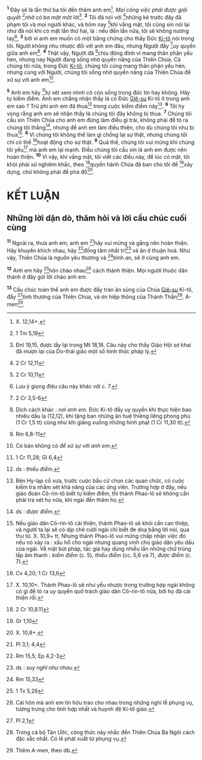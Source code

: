 <sup><b>1</b></sup> Đây sẽ là lần thứ ba tôi đến thăm anh em[^1-60035d0b-8e84-4559-8f39-3c347721db56]. _Mọi công việc phải được giải quyết [^1@-60035d0b-8e84-4559-8f39-3c347721db56]nhờ có ba mặt một lời_[^2-60035d0b-8e84-4559-8f39-3c347721db56]. <sup><b>2</b></sup> Tôi đã nói với [^2@-60035d0b-8e84-4559-8f39-3c347721db56]những kẻ trước đây đã phạm tội và mọi người khác, và hôm nay [^3@-60035d0b-8e84-4559-8f39-3c347721db56]khi vắng mặt, tôi cũng xin nói lại như đã nói khi có mặt lần thứ hai, là : nếu đến lần nữa, tôi sẽ không nương tay[^3-60035d0b-8e84-4559-8f39-3c347721db56], <sup><b>3</b></sup> bởi vì anh em muốn có một bằng chứng cho thấy Đức [Ki-tô]() nói trong tôi. Người không nhu nhược đối với anh em đâu, nhưng Người đầy [^4@-60035d0b-8e84-4559-8f39-3c347721db56]uy quyền giữa anh em[^4-60035d0b-8e84-4559-8f39-3c347721db56]. <sup><b>4</b></sup> Thật vậy, Người đã [^5@-60035d0b-8e84-4559-8f39-3c347721db56]chịu đóng đinh vì mang thân phận yếu hèn, nhưng nay Người đang sống nhờ quyền năng của Thiên Chúa. Cả chúng tôi nữa, trong Đức [Ki-tô](), chúng tôi cũng mang thân phận yếu hèn, nhưng cùng với Người, chúng tôi sống nhờ quyền năng của Thiên Chúa để xử sự với anh em[^5-60035d0b-8e84-4559-8f39-3c347721db56].

<sup><b>5</b></sup> Anh em hãy [^6@-60035d0b-8e84-4559-8f39-3c347721db56]tự xét xem mình có còn sống trong đức tin hay không. Hãy tự kiểm điểm. Anh em chẳng nhận thấy là có Đức [Giê-su]() Ki-tô ở trong anh em sao ? Trừ phi anh em đã thua[^6-60035d0b-8e84-4559-8f39-3c347721db56] trong cuộc kiểm điểm này[^7-60035d0b-8e84-4559-8f39-3c347721db56]. <sup><b>6</b></sup> Tôi hy vọng rằng anh em sẽ nhận thấy là chúng tôi đây không bị thua. <sup><b>7</b></sup> Chúng tôi cầu xin Thiên Chúa cho anh em đừng làm điều gì trái, không phải để tỏ ra chúng tôi thắng[^8-60035d0b-8e84-4559-8f39-3c347721db56], nhưng để anh em làm điều thiện, cho dù chúng tôi như bị thua[^9-60035d0b-8e84-4559-8f39-3c347721db56]. <sup><b>8</b></sup> Vì chúng tôi không thể làm gì chống lại sự thật, nhưng chúng tôi chỉ có thể [^7@-60035d0b-8e84-4559-8f39-3c347721db56]hoạt động cho sự thật. <sup><b>9</b></sup> Quả thế, chúng tôi vui mừng khi chúng tôi yếu[^10-60035d0b-8e84-4559-8f39-3c347721db56] mà anh em lại mạnh. Điều chúng tôi cầu xin là anh em được nên hoàn thiện. <sup><b>10</b></sup> Vì vậy, khi vắng mặt, tôi viết các điều này, để lúc có mặt, tôi khỏi phải xử nghiêm khắc, theo [^8@-60035d0b-8e84-4559-8f39-3c347721db56]quyền hành Chúa đã ban cho tôi để [^9@-60035d0b-8e84-4559-8f39-3c347721db56]xây dựng, chứ không phải để phá đổ[^11-60035d0b-8e84-4559-8f39-3c347721db56].

# KẾT LUẬN

## Những lời dặn dò, thăm hỏi và lời cầu chúc cuối cùng

<sup><b>11</b></sup> Ngoài ra, thưa anh em, anh em [^10@-60035d0b-8e84-4559-8f39-3c347721db56]hãy vui mừng và gắng nên hoàn thiện. Hãy khuyến khích nhau, hãy [^11@-60035d0b-8e84-4559-8f39-3c347721db56]đồng tâm nhất trí[^12-60035d0b-8e84-4559-8f39-3c347721db56] và ăn ở thuận hoà. Như vậy, Thiên Chúa là nguồn yêu thương và [^12@-60035d0b-8e84-4559-8f39-3c347721db56]bình an, sẽ ở cùng anh em.

<sup><b>12</b></sup> Anh em hãy [^13@-60035d0b-8e84-4559-8f39-3c347721db56]hôn chào nhau[^13-60035d0b-8e84-4559-8f39-3c347721db56] cách thánh thiện. Mọi người thuộc dân thánh ở đây gửi lời chào anh em.

<sup><b>13</b></sup> Cầu chúc toàn thể anh em được đầy tràn ân sủng của Chúa [Giê-su]() Ki-tô, đầy [^14@-60035d0b-8e84-4559-8f39-3c347721db56]tình thương của Thiên Chúa, và ơn hiệp thông của Thánh Thần[^14-60035d0b-8e84-4559-8f39-3c347721db56]. A-men[^15-60035d0b-8e84-4559-8f39-3c347721db56].

[^1-60035d0b-8e84-4559-8f39-3c347721db56]: X. 12,14+.

[^2-60035d0b-8e84-4559-8f39-3c347721db56]: Đnl 19,15, được lấy lại trong Mt 18,16. Câu này cho thấy Giáo Hội sơ khai đã mượn lại của Do-thái giáo một số hình thức pháp lý.

[^3-60035d0b-8e84-4559-8f39-3c347721db56]: Lưu ý giọng điệu câu này khác với c. 7.

[^4-60035d0b-8e84-4559-8f39-3c347721db56]: Dịch cách khác : _nơi anh em_. Đức Ki-tô đầy uy quyền khi thực hiện bao nhiêu dấu lạ (12,12), khi tặng ban những ân huệ thiêng liêng phong phú (1 Cr 1,5 tt) cũng như khi giáng xuống những hình phạt (1 Cr 11,30 tt).

[^5-60035d0b-8e84-4559-8f39-3c347721db56]: Có bản không có _để xử sự với anh em_.

[^6-60035d0b-8e84-4559-8f39-3c347721db56]: ds : _thiếu điểm_.

[^7-60035d0b-8e84-4559-8f39-3c347721db56]: Bên Hy-lạp cổ xưa, trước cuộc bầu cử chọn các quan chức, có cuộc kiểm tra nhằm xét khả năng của các ứng viên. Trường hợp ở đây, nếu giáo đoàn Cô-rin-tô biết tự kiểm điểm, thì thánh Phao-lô sẽ không cần phải tra xét họ nữa, khi ngài đến thăm họ.

[^8-60035d0b-8e84-4559-8f39-3c347721db56]: ds : _được điểm_.

[^9-60035d0b-8e84-4559-8f39-3c347721db56]: Nếu giáo dân Cô-rin-tô cải thiện, thánh Phao-lô sẽ khỏi cần can thiệp, và người ta lại sẽ có dịp chê cười ngài chỉ biết đe doạ bằng lời nói, qua thư từ. X. 10,9+ tt. Nhưng thánh Phao-lô vui mừng chấp nhận việc đó nếu nó xảy ra : xấu hổ cho ngài nhưng quang vinh cho giáo dân yêu dấu của ngài. Về mặt bút pháp, tác giả hay dùng nhiều lần những chữ trùng lắp âm thanh : _kiểm điểm_ (c. 5), _thiếu điểm_ (cc. 5,6 và 7), _được điểm_ (c. 7).

[^10-60035d0b-8e84-4559-8f39-3c347721db56]: X. 10,10+. Thánh Phao-lô sẽ như yếu nhược trong trường hợp ngài không có gì để tỏ ra uy quyền quở trách giáo dân Cô-rin-tô nữa, bởi họ đã cải thiện rồi.

[^11-60035d0b-8e84-4559-8f39-3c347721db56]: X. 10,8+.

[^12-60035d0b-8e84-4559-8f39-3c347721db56]: ds : _suy nghĩ như nhau_.

[^13-60035d0b-8e84-4559-8f39-3c347721db56]: Cái hôn mà anh em tín hữu trao cho nhau trong những nghi lễ phụng vụ, tượng trưng cho tình hợp nhất và huynh đệ Ki-tô giáo.

[^14-60035d0b-8e84-4559-8f39-3c347721db56]: Trong cả bộ Tân Ước, công thức này nhắc đến Thiên Chúa Ba Ngôi cách đặc sắc nhất. Có lẽ phát xuất từ phụng vụ.

[^15-60035d0b-8e84-4559-8f39-3c347721db56]: Thêm _A-men_, theo db.

[^1@-60035d0b-8e84-4559-8f39-3c347721db56]: 1 Tm 5,19

[^2@-60035d0b-8e84-4559-8f39-3c347721db56]: 2 Cr 12,11

[^3@-60035d0b-8e84-4559-8f39-3c347721db56]: 2 Cr 10,11

[^4@-60035d0b-8e84-4559-8f39-3c347721db56]: 2 Cr 3,5-6

[^5@-60035d0b-8e84-4559-8f39-3c347721db56]: Rm 6,8-11

[^6@-60035d0b-8e84-4559-8f39-3c347721db56]: 1 Cr 11,28; Gl 6,4

[^7@-60035d0b-8e84-4559-8f39-3c347721db56]: Cv 4,20; 1 Cr 13,6

[^8@-60035d0b-8e84-4559-8f39-3c347721db56]: 2 Cr 10,8.11

[^9@-60035d0b-8e84-4559-8f39-3c347721db56]: Gr 1,10

[^10@-60035d0b-8e84-4559-8f39-3c347721db56]: Pl 3,1; 4,4

[^11@-60035d0b-8e84-4559-8f39-3c347721db56]: Rm 15,5; Ep 4,2-3

[^12@-60035d0b-8e84-4559-8f39-3c347721db56]: Rm 15,33

[^13@-60035d0b-8e84-4559-8f39-3c347721db56]: 1 Tx 5,26

[^14@-60035d0b-8e84-4559-8f39-3c347721db56]: Pl 2,1
